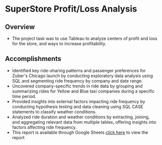 # SuperStore Profit/Loss Analysis

## Overview
* The project task was to use Tableau to analyze centers of profit and loss for the store, and ways to increase profitability.
## Accomplishments
* Identified key ride-sharing patterns and passenger preferences for Zuber's Chicago launch by conducting exploratory data analysis using SQL and segmenting ride frequency by company and date range.
* Uncovered company-specific trends in ride data by grouping and summarizing rides for Yellow and Blue taxi companies during a specific time period.
* Provided insights into external factors impacting ride frequency by conducting hypothesis testing and data cleaning using SQL CASE statements to classify weather conditions.
* Analyzed ride duration and weather conditions by extracting, joining, and aggregating relevant data from multiple tables, offering insights into factors affecting ride frequency.
*  This report is available through Google Sheets
  [click here](https://docs.google.com/document/d/10WDtiGhH8iF6sqdLBe8zazzS3iDi25Fu/edit?usp=sharing&ouid=100841982003595353804&rtpof=true&sd=true) to view the report
